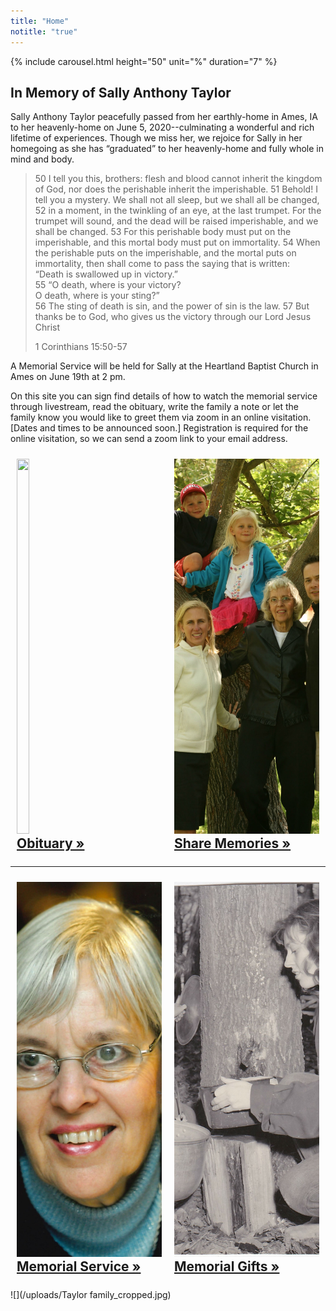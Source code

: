 ```yaml
---
title: "Home"
notitle: "true"
---
```


{% include carousel.html height="50" unit="%" duration="7" %}

## In Memory of Sally Anthony Taylor

Sally Anthony Taylor peacefully passed from her earthly-home in Ames, IA to her heavenly-home on June 5, 2020--culminating a wonderful and rich lifetime of experiences.   Though we miss her, we rejoice for Sally in her homegoing as she has “graduated” to her heavenly-home and fully whole in mind and body.  

>50 I tell you this, brothers: flesh and blood cannot inherit the kingdom of God, nor does the perishable inherit the imperishable. 51 Behold! I tell you a mystery. We shall not all sleep, but we shall all be changed, 52 in a moment, in the twinkling of an eye, at the last trumpet. For the trumpet will sound, and the dead will be raised imperishable, and we shall be changed. 53 For this perishable body must put on the imperishable, and this mortal body must put on immortality. 54 When the perishable puts on the imperishable, and the mortal puts on immortality, then shall come to pass the saying that is written:  
>“Death is swallowed up in victory.”  
>55 “O death, where is your victory?  
>    O death, where is your sting?”  
>56 The sting of death is sin, and the power of sin is the law. 57 But thanks be to God, who gives us the victory through our Lord Jesus Christ
>
>1 Corinthians 15:50-57


A Memorial Service will be held for Sally at the Heartland Baptist Church in Ames on June 19th at 2 pm. 

On this site you can sign find details of how to watch the memorial service through livestream, read the obituary, write the family a note or let the family know you would like to greet them via zoom in an online visitation.  [Dates and times to be announced soon.] Registration is required for the online visitation, so we can send a zoom link to your email address.

<div style="display: flex;">
<div style="flex-basis: 100%; padding: 10px">
<a href="/obituary">
<img src="/uploads/(1a) 5.jpg" style="height: 600px; width: max-content; object-fit: cover;">
<h2 style="margin: 0;" id="obituary">Obituary »</h2>
</a>
</div>
<hr>
<div style="flex-basis: 100%; padding: 10px">
<a href="/share-memories">
<img src="/uploads/IMG_8048_cropped.jpg" style="height: 600px; width: max-content; object-fit: cover;">
<h2 style="margin: 0;" id="share-memories">Share Memories »</h2>
</a>
</div>
</div>
<hr>
<div style="display: flex;">
<div style="flex-basis: 100%; padding: 10px">
<a href="/memorial-serivce">
<img src="/uploads/Taylor_Sally_6_5_2020.jpg" style="height: 600px; width: max-content; object-fit: cover;">
<h2 style="margin: 0;" id="memorial-service">Memorial Service »</h2>
</a>
</div>
<hr>
<div style="flex-basis: 100%; padding: 10px">
<a href="/memorial-gifts">
<img src="/uploads/(1a) 8.jpg" style="height: 600px; width: max-content; object-fit: cover;">
<h2 style="margin: 0;" id="memorial-gifts">Memorial Gifts »</h2>
</a>
</div>
</div>

![](/uploads/Taylor family_cropped.jpg)
